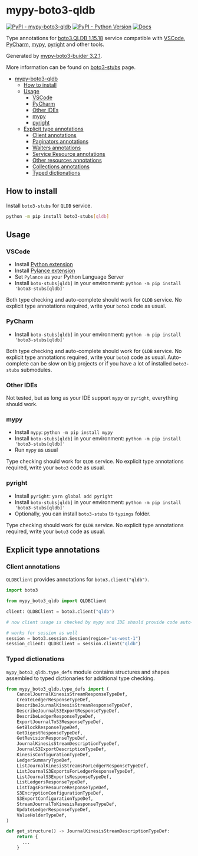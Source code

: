 # mypy-boto3-qldb

[![PyPI - mypy-boto3-qldb](https://img.shields.io/pypi/v/mypy-boto3-qldb.svg?color=blue)](https://pypi.org/project/mypy-boto3-qldb)
[![PyPI - Python Version](https://img.shields.io/pypi/pyversions/mypy-boto3-qldb.svg?color=blue)](https://pypi.org/project/mypy-boto3-qldb)
[![Docs](https://img.shields.io/readthedocs/mypy-boto3-builder.svg?color=blue)](https://mypy-boto3-builder.readthedocs.io/)

Type annotations for
[boto3.QLDB 1.15.18](https://boto3.amazonaws.com/v1/documentation/api/1.15.18/reference/services/qldb.html#QLDB) service
compatible with
[VSCode](https://code.visualstudio.com/),
[PyCharm](https://www.jetbrains.com/pycharm/),
[mypy](https://github.com/python/mypy),
[pyright](https://github.com/microsoft/pyright)
and other tools.

Generated by [mypy-boto3-buider 3.2.1](https://github.com/vemel/mypy_boto3_builder).

More information can be found on [boto3-stubs](https://pypi.org/project/boto3-stubs/) page.

- [mypy-boto3-qldb](#mypy-boto3-qldb)
  - [How to install](#how-to-install)
  - [Usage](#usage)
    - [VSCode](#vscode)
    - [PyCharm](#pycharm)
    - [Other IDEs](#other-ides)
    - [mypy](#mypy)
    - [pyright](#pyright)
  - [Explicit type annotations](#explicit-type-annotations)
    - [Client annotations](#client-annotations)
    - [Paginators annotations](#paginators-annotations)
    - [Waiters annotations](#waiters-annotations)
    - [Service Resource annotations](#service-resource-annotations)
    - [Other resources annotations](#other-resources-annotations)
    - [Collections annotations](#collections-annotations)
    - [Typed dictionations](#typed-dictionations)

## How to install

Install `boto3-stubs` for `QLDB` service.

```bash
python -m pip install boto3-stubs[qldb]
```

## Usage

### VSCode

- Install [Python extension](https://marketplace.visualstudio.com/items?itemName=ms-python.python)
- Install [Pylance extension](https://marketplace.visualstudio.com/items?itemName=ms-python.vscode-pylance)
- Set `Pylance` as your Python Language Server
- Install `boto-stubs[qldb]` in your environment: `python -m pip install 'boto3-stubs[qldb]'`

Both type checking and auto-complete should work for `QLDB` service.
No explicit type annotations required, write your `boto3` code as usual.

### PyCharm

- Install `boto-stubs[qldb]` in your environment: `python -m pip install 'boto3-stubs[qldb]'`

Both type checking and auto-complete should work for `QLDB` service.
No explicit type annotations required, write your `boto3` code as usual.
Auto-complete can be slow on big projects or if you have a lot of installed `boto3-stubs` submodules.

### Other IDEs

Not tested, but as long as your IDE support `mypy` or `pyright`, everything should work.

### mypy

- Install `mypy`: `python -m pip install mypy`
- Install `boto-stubs[qldb]` in your environment: `python -m pip install 'boto3-stubs[qldb]'`
- Run `mypy` as usual

Type checking should work for `QLDB` service.
No explicit type annotations required, write your `boto3` code as usual.

### pyright

- Install `pyright`: `yarn global add pyright`
- Install `boto-stubs[qldb]` in your environment: `python -m pip install 'boto3-stubs[qldb]'`
- Optionally, you can install `boto3-stubs` to `typings` folder.

Type checking should work for `QLDB` service.
No explicit type annotations required, write your `boto3` code as usual.

## Explicit type annotations

### Client annotations

`QLDBClient` provides annotations for `boto3.client("qldb")`.

```python
import boto3

from mypy_boto3_qldb import QLDBClient

client: QLDBClient = boto3.client("qldb")

# now client usage is checked by mypy and IDE should provide code auto-complete

# works for session as well
session = boto3.session.Session(region="us-west-1")
session_client: QLDBClient = session.client("qldb")
```








### Typed dictionations

`mypy_boto3_qldb.type_defs` module contains structures and shapes assembled
to typed dictionaries for additional type checking.

```python
from mypy_boto3_qldb.type_defs import (
    CancelJournalKinesisStreamResponseTypeDef,
    CreateLedgerResponseTypeDef,
    DescribeJournalKinesisStreamResponseTypeDef,
    DescribeJournalS3ExportResponseTypeDef,
    DescribeLedgerResponseTypeDef,
    ExportJournalToS3ResponseTypeDef,
    GetBlockResponseTypeDef,
    GetDigestResponseTypeDef,
    GetRevisionResponseTypeDef,
    JournalKinesisStreamDescriptionTypeDef,
    JournalS3ExportDescriptionTypeDef,
    KinesisConfigurationTypeDef,
    LedgerSummaryTypeDef,
    ListJournalKinesisStreamsForLedgerResponseTypeDef,
    ListJournalS3ExportsForLedgerResponseTypeDef,
    ListJournalS3ExportsResponseTypeDef,
    ListLedgersResponseTypeDef,
    ListTagsForResourceResponseTypeDef,
    S3EncryptionConfigurationTypeDef,
    S3ExportConfigurationTypeDef,
    StreamJournalToKinesisResponseTypeDef,
    UpdateLedgerResponseTypeDef,
    ValueHolderTypeDef,
)

def get_structure() -> JournalKinesisStreamDescriptionTypeDef:
    return {
      ...
    }
```
